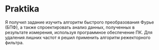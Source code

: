 # Praktika
Я получил задание изучить алгоритм быстрого преобразования Фурье (БПФ), а также спроектировать анализ данных, полученных в результате измерения, используя программное обеспечение ПК. Для удаления лишних частот я решил применить алгоритм режекторного фильтра.
